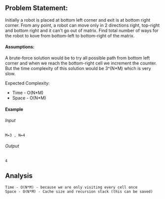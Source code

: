 ## Problem Statement:
Initially a robot is placed at bottom left corner and exit is at bottom right corner.
From any point, a robot can move only in 2 directions right, top-right and bottom right and it can't go out of matrix.
Find total number of ways for the robot to kove from bottom-left to bottom-right of the matrix.

#### Assumptions:

A brute-force solution would be to try all possible path from bottom left corner and when we reach the bottom-right cell we increment the counter.
But the time complexity of this solution would be 3^(N*M) which is very slow.

Expected Complexity:
* Time - O(N*M)
* Space - O(N*M)
#### Example
###### Input
```aidl
M=3 , N=4 
```
###### Output
```aidl
4
```
## Analysis
```aidl
Time - O(N*M) - because we are only visiting every cell once
Space - O(N*M) - Cache size and recursion stack (this can be saved)
```